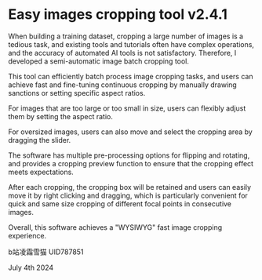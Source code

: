 # Easy images cropping tool v2.4.1

When building a training dataset, cropping a large number of images is a tedious task, and existing tools and tutorials often have complex operations, and the accuracy of automated AI tools is not satisfactory. Therefore, I developed a semi-automatic image batch cropping tool.

This tool can efficiently batch process image cropping tasks, and users can achieve fast and fine-tuning continuous cropping by manually drawing sanctions or setting specific aspect ratios.

For images that are too large or too small in size, users can flexibly adjust them by setting the aspect ratio.

For oversized images, users can also move and select the cropping area by dragging the slider.

The software has multiple pre-processing options for flipping and rotating, and provides a cropping preview function to ensure that the cropping effect meets expectations.

After each cropping, the cropping box will be retained and users can easily move it by right clicking and dragging, which is particularly convenient for quick and same size cropping of different focal points in consecutive images.

Overall, this software achieves a "WYSIWYG" fast image cropping experience.

b站凌霜雪猫 UID787851

July 4th 2024

